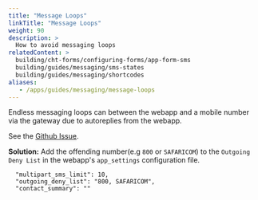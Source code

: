 ```yaml
---
title: "Message Loops"
linkTitle: "Message Loops"
weight: 90
description: >
  How to avoid messaging loops
relatedContent: >
  building/cht-forms/configuring-forms/app-form-sms
  building/guides/messaging/sms-states
  building/guides/messaging/shortcodes
aliases:
   - /apps/guides/messaging/message-loops
---
```

Endless messaging loops can between the webapp and a mobile number via the gateway due to autoreplies from the webapp.

See the [Github Issue](https://github.com/medic/cht-core/issues/750).

**Solution:** Add the offending number(e.g `800` or `SAFARICOM`) to the `Outgoing Deny List` in the webapp's `app_settings` configuration file.

```
  "multipart_sms_limit": 10,
  "outgoing_deny_list": "800, SAFARICOM",
  "contact_summary": ""

```
